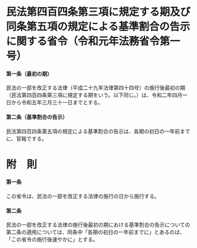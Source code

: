 # 民法第四百四条第三項に規定する期及び同条第五項の規定による基準割合の告示に関する省令（令和元年法務省令第一号）
#### 第一条（最初の期）
民法の一部を改正する法律（平成二十九年法律第四十四号）の施行後最初の期（民法第四百四条第三項に規定する期をいう。以下同じ。）は、令和二年四月一日から令和五年三月三十一日までとする。
#### 第二条（基準割合の告示）
民法第四百四条第五項の規定による基準割合の告示は、各期の初日の一年前までに、官報でする。
# 附　則
#### 第一条
この省令は、民法の一部を改正する法律の施行の日から施行する。
#### 第二条
民法の一部を改正する法律の施行後最初の期における基準割合の告示についての第二条の適用については、同条中「各期の初日の一年前までに」とあるのは、「この省令の施行後速やかに」とする。
